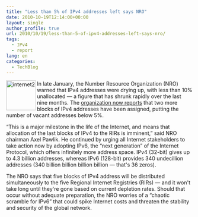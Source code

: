 ```yaml
---
title: "Less than 5% of IPv4 addresses left says NRO"
date: 2010-10-19T12:14:00+00:00
layout: single
author_profile: true
url: 2010/10/19/less-than-5-of-ipv4-addresses-left-says-nro/
tags:
  - IPv4
  - report
lang: en
categories: 
  - TechBlog
---
```

[<img title="internet2" border="0" alt="internet2" align="left" src="http://lh6.ggpht.com/_vaUVXcmC3OI/TL2EsoHCmlI/AAAAAAAACwY/QCGd8gixa-4/internet2_thumb%5B1%5D.png?imgmax=800" width="80" height="80" />](http://lh5.ggpht.com/_vaUVXcmC3OI/TL2EqwPoB9I/AAAAAAAACwU/lF7oO_uFfXk/s1600-h/internet2%5B3%5D.png)In late January, the Number Resource Organization (NRO) warned that IPv4 addresses were drying up, with less than 10% unallocated — a figure that has shrunk rapidly over the last nine months. The [organization now reports](http://www.nro.net/media/remaining-ipv4-address-below-5.html) that two more blocks of IPv4 addresses have been assigned, putting the number of vacant addresses below 5%.

“This is a major milestone in the life of the Internet, and means that allocation of the last blocks of IPv4 to the RIRs is imminent,” said NRO chairman Axel Pawlik. He continued by urging all Internet stakeholders to take action now by adopting IPv6, the “next generation” of the Internet Protocol, which offers infinitely more address space. IPv4 (32-bit) gives up to 4.3 billion addresses, whereas IPv6 (128-bit) provides 340 undecillion addresses (340 billion billion billion billion — that's 36 zeros).

The NRO says that five blocks of IPv4 address will be distributed simultaneously to the five Regional Internet Registries (RIRs) — and it won't take long until they're gone based on current depletion rates. Should that occur without adequate preparation, the NRO worries of a “chaotic scramble for IPv6” that could spike Internet costs and threaten the stability and security of the global network.